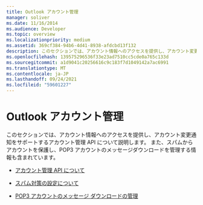 ```yaml
---
title: Outlook アカウント管理
manager: soliver
ms.date: 11/16/2014
ms.audience: Developer
ms.topic: overview
ms.localizationpriority: medium
ms.assetid: 369cf384-94b6-4d41-8938-afdcbd13f132
description: このセクションでは、アカウント情報へのアクセスを提供し、アカウント変更通知をサポートするアカウント管理 API について説明します。 また、スパムからアカウントを保護し、POP3 アカウントのメッセージダウンロードを管理する情報も含まれています。
ms.openlocfilehash: 139575296536f33e23ad7510cc5cde0a765c133d
ms.sourcegitcommit: a1d9041c20256616c9c183f7d1049142a7ac6991
ms.translationtype: MT
ms.contentlocale: ja-JP
ms.lasthandoff: 09/24/2021
ms.locfileid: "59601227"
---
```

# <a name="outlook-account-management"></a>Outlook アカウント管理

このセクションでは、アカウント情報へのアクセスを提供し、アカウント変更通知をサポートするアカウント管理 API について説明します。 また、スパムからアカウントを保護し、POP3 アカウントのメッセージダウンロードを管理する情報も含まれています。

- [アカウント管理 API について](about-the-account-management-api.md)
    
- [スパム対策の設定について](about-anti-spam-settings.md)
    
- [POP3 アカウントのメッセージ ダウンロードの管理](managing-message-downloads-for-pop3-accounts.md)
    

